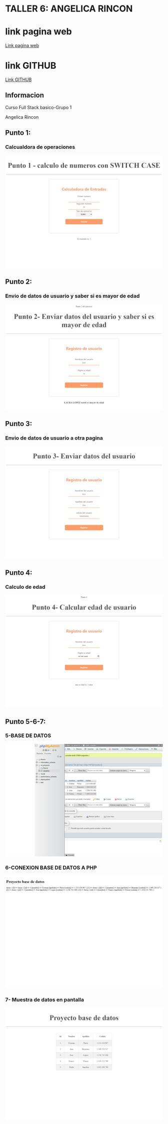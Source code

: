 <h1>TALLER 6: ANGELICA RINCON</h1>
<h1>link pagina web</h1>
<a href="https://angela-2017.github.io/taller-10-fullstack/" target="blank">Link pagina web</a>

<h1>link GITHUB</h1>
<a href="https://github.com/Angela-2017/taller-10-fullstack " target="blank">Link GITHUB</a>

<h2>Informacion</h2>
<p>Curso Full Stack basico-Grupo 1</p>
<p>Angelica Rincon</p>

<h2>Punto 1: </h2> 
<h3>Calcualdora de operaciones</h3>
<img src="./public/images/calculadoradeoperaciones.png" alt="calculadora">

<h2>Punto 2: </h2>
<h3>Envio de datos de usuario y saber si es mayor de edad</h3>
<img src="./public/images/Envio-datos-usuario.png" alt="datos">

<h2>Punto 3: </h2>
<h3>Envio de datos de usuario a otra pagina</h3>
<img src="./public/images/punto-3.png" alt="userdates">

<h2>Punto 4: </h2>
<h3>Calculo de edad</h3>
<img src="./public/images/punto-4.png" alt="date">

<h2>Punto 5-6-7: </h2>
<h3>5-BASE DE DATOS</h3>
<img src="./public/images/pantallazo-base-de-datos.png" alt="mysql">
<h3>6-CONEXION BASE DE DATOS A PHP</h3>
<img src="./public/images/conexion-base-de-datos.png" alt="connection">
<h3>7- Muestra de datos en pantalla</h3>
<img src="./public/images/basededatos.png" alt="bd">